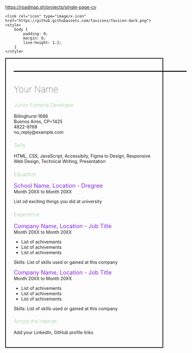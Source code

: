 https://roadmap.sh/projects/single-page-cv
<!DOCTYPE html>
<html lang="en">
<head>
    <meta charset="UTF-8">
    <meta name="viewport" content="width=device-width, initial-scale=1.0">
    
    <link rel="icon" type="image/x-icon" href="https://github.githubassets.com/favicons/favicon-dark.png">
    <style>
        body {
            padding: 0;
            margin: 0;
            line-height: 1.2;
        }
    </style>
</head>
<body style="padding: 5%;">
<main style="border: solid 2px black; padding: 5%;">
    <hr style="border: solid 1.8px black; width: 550px; justify-content: left;">

<h1 style="font-weight: 50;">Your Name</h1>

<h3 style="color: green; font-weight: 100;">Junior Fontend Developer</h3>

<p>Billinghurst 1688 <br>Buenos Aires, CP=1425<br>4822-9768<br>no_reply@example.com</p>

<h3 style="color: green; font-weight: 100;">Skills</h3>
<p>HTML, CSS, JavaScript, Accessibily, Figma to Design, Responsive Web Design, Technical Writing, Presentation</p>

<h3 style="color: green; font-weight: 100;">Eduaction</h3>

<p><span style="color: blueviolet; font-size: large;">School Name, Location -  Dregree</span><br>Month 20XX to Month 20XX</p>
<p>List od exciting things you did at university</p>

<h3 style="color: green; font-weight: 100;">Experience</h3>
<p><span style="color: blueviolet;font-size: large;">Company Name, Location - Job Title</span><br>Month 20XX to Month 20XX</p>
<ul>
    <li>List of achivements</li>
    <li>List of achivements</li>
    <li>List of achivements</li>
</ul>
<p>Skills: List of skills used or gained at this company</p>

<p><span style="color: blueviolet;font-size: large;">Company Name, Location - Job Title</span><br>Month 20XX to Month 20XX</p>
<ul>
    <li>List of achivements</li>
    <li>List of achivements</li>
    <li>List of achivements</li>
</ul>
<p>Skills: List of skills used or gained at this company</p>

<h3 style="color: green; font-weight: 100;">Across the Internet</h3>
<p>Add your LinkedIn, GitHub profile links</p>

</main>
</body>
</html>
